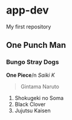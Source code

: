 # app-dev
My first repository
## One Punch Man
### Bungo Stray Dogs
**One Piece**/n
*Saiki K*
> Gintama
> Naruto
1. Shokugeki no Soma
2. Black Clover
3. Jujutsu Kaisen
